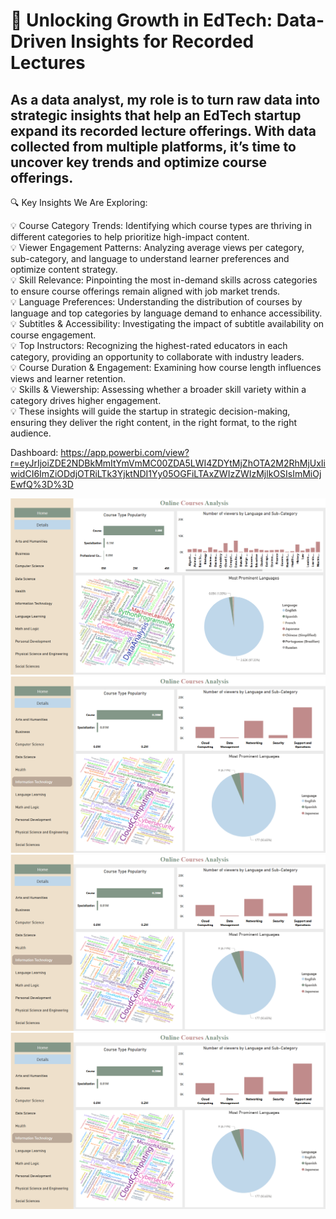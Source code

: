 # 🚀 Unlocking Growth in EdTech: Data-Driven Insights for Recorded Lectures 

## As a data analyst, my role is to turn raw data into strategic insights that help an EdTech startup expand its recorded lecture offerings. With data collected from multiple platforms, it’s time to uncover key trends and optimize course offerings.

🔍 Key Insights We Are Exploring:

💡 Course Category Trends: Identifying which course types are thriving in different categories to help prioritize high-impact content.<br />
💡 Viewer Engagement Patterns: Analyzing average views per category, sub-category, and language to understand learner preferences and optimize content strategy.<br />
💡 Skill Relevance: Pinpointing the most in-demand skills across categories to ensure course offerings remain aligned with job market trends.<br />
💡 Language Preferences: Understanding the distribution of courses by language and top categories by language demand to enhance accessibility.<br />
💡 Subtitles & Accessibility: Investigating the impact of subtitle availability on course engagement.<br />
💡 Top Instructors: Recognizing the highest-rated educators in each category, providing an opportunity to collaborate with industry leaders.<br />
💡 Course Duration & Engagement: Examining how course length influences views and learner retention.<br />
💡 Skills & Viewership: Assessing whether a broader skill variety within a category drives higher engagement.<br />
💡 These insights will guide the startup in strategic decision-making, ensuring they deliver the right content, in the right format, to the right audience.

Dashboard: https://app.powerbi.com/view?r=eyJrIjoiZDE2NDBkMmItYmVmMC00ZDA5LWI4ZDYtMjZhOTA2M2RhMjUxIiwidCI6ImZiODdjOTRiLTk3YjktNDI1Yy05OGFiLTAxZWIzZWIzMjlkOSIsImMiOjEwfQ%3D%3D

![image alt](https://github.com/Kasfia-Mostafa/Online-Course/blob/main/1.png?raw=true)
<br />
![image alt](https://github.com/Kasfia-Mostafa/Online-Course/blob/main/2.png?raw=true)
<br />
![image alt](https://github.com/Kasfia-Mostafa/Online-Course/blob/main/2.png?raw=true)
<br />
![image alt](https://github.com/Kasfia-Mostafa/Online-Course/blob/main/2.png?raw=true)
